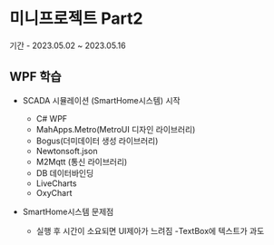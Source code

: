 # 미니프로젝트 Part2
기간 - 2023.05.02 ~ 2023.05.16

## WPF 학습
- SCADA 시뮬레이션 (SmartHome시스템) 시작
	- C# WPF
	- MahApps.Metro(MetroUI 디자인 라이브러리)
	- Bogus(더미데이터 생성 라이브러리)
	- Newtonsoft.json
	- M2Mqtt (통신 라이브러리)
	- DB 데이터바인딩
	- LiveCharts
	- OxyChart
	
- SmartHome시스템 문제점
	- 실행 후 시간이 소요되면 UI제아가 느려짐 -TextBox에 텍스트가 과도
